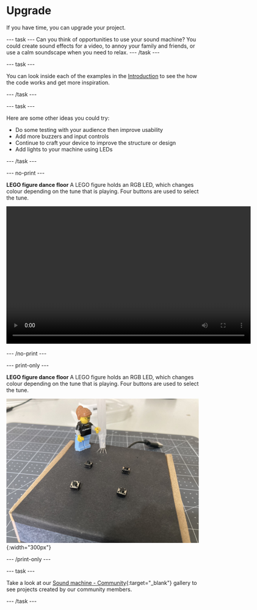 # Upgrade

If you have time, you can upgrade your project.

--- task ---
Can you think of opportunities to use your sound machine? You could create sound effects for a video, to annoy your family and friends, or use a calm soundscape when you need to relax.
--- /task ---



--- task ---

You can look inside each of the examples in the [Introduction](.) to see the how the code works and get more inspiration.

--- /task ---

--- task ---

Here are some other ideas you could try:
+ Do some testing with your audience then improve usability
+ Add more buzzers and input controls
+ Continue to craft your device to improve the structure or design
+ Add lights to your machine using LEDs

--- /task ---

--- no-print ---

**LEGO figure dance floor**
A LEGO figure holds an RGB LED, which changes colour depending on the tune that is playing. Four buttons are used to select the tune. 

<video width="640" height="360" controls>
<source src="images/LEGO-dance-floor.mp4" type="video/mp4">
Your browser does not support WebM video, try FireFox or Chrome
</video>

--- /no-print ---

--- print-only ---

**LEGO figure dance floor**
A LEGO figure holds an RGB LED, which changes colour depending on the tune that is playing. Four buttons are used to select the tune. 

![A LEGO figure is standing on a box with four buttons.](images/LEGO-dance-floor.jpeg){:width="300px"}

--- /print-only ---

--- task ---

Take a look at our 
[Sound machine - Community](https://wke.lt/w/s/eMsc_S){:target="_blank"} gallery to see projects created by our community members.

--- /task ---

